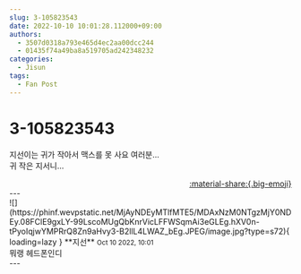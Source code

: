 ```yaml
---
slug: 3-105823543
date: 2022-10-10 10:01:28.112000+09:00
authors:
  - 3507d0318a793e465d4ec2aa00dcc244
  - 01435f74a49ba8a519705ad242348232
categories:
  - Jisun
tags:
  - Fan Post
---
```


# 3-105823543

<div class="post-container" markdown="1">
<div class="content-container md-sidebar__scrollwrap" markdown="1">

지선이는 귀가 작아서 맥스를 못 사요 여러분...<br>귀 작은 지서니...

</div>
</div>

<div style="text-align: right;" markdown="1">
<a href="https://weverse.io/fromis9/fanpost/3-105823543" style="text-align: right;">:material-share:{.big-emoji}</a>
</div>
---

<div class="comments-container md-sidebar__scrollwrap" markdown="1">
<div class="comment" markdown="1">
<div class='id-container' markdown="1">
![](https://phinf.wevpstatic.net/MjAyNDEyMTlfMTE5/MDAxNzM0NTgzMjY0NDEy.08FClE9gxLY-99LscoMUgQbKnrVicLFFWSqmAi3eGLEg.hXV0n-tPyoIqjwYMPRrQ8Zn9aHvy3-B2llL4LWAZ_bEg.JPEG/image.jpg?type=s72){ loading=lazy }
**<span class="artist">지선</span>** <small>Oct 10 2022, 10:01</small><br>
</div>
<div class='comment-body' markdown="1">
뭐랭 헤드폰인디
</div>
</div>
</div>
---
